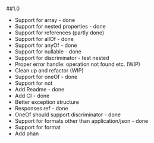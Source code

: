 ##1.0
- Support for array - done
- Support for nested properties - done
- Support for references (partly done)
- Support for allOf - done
- Support for anyOf - done
- Support for nullable - done
- Support for discriminator - test nested
- Proper error handle: operation not found etc. (WIP)
- Clean up and refactor (WIP)
- Support for oneOf - done
- Support for not 
- Add Readme - done
- Add CI - done
- Better exception structure
- Responses ref - done
- OneOf should support discriminator - done
- Support for formats other than application/json - done
- Support for format
- Add phan

